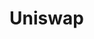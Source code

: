 # Uniswap
<!DOCTYPE html>
<html lang="en">
<head>
    <meta charset="UTF-8">
    <meta name="viewport" content="width=device-width, initial-scale=1.0">
    <title>Uniswap Nest - Sustainable University Marketplace</title>
    <link href="https://cdn.jsdelivr.net/npm/bootstrap@5.3.0/dist/css/bootstrap.min.css" rel="stylesheet">
    <link rel="stylesheet" href="https://cdnjs.cloudflare.com/ajax/libs/font-awesome/6.4.0/css/all.min.css">
    <style>
        :root {
            --primary-green: #2E8B57;
            --secondary-green: #3CB371;
            --light-green: #F0FFF0;
            --dark-green: #006400;
            --accent-orange: #FF8C00;
        }
        
        body {
            font-family: 'Segoe UI', Tahoma, Geneva, Verdana, sans-serif;
            background-color: #f8f9fa;
        }
        
        .navbar-brand {
            font-weight: 700;
            font-size: 1.5rem;
        }
        .navbar-brand span:first-child {
            color: var(--primary-green);
        }
        .navbar-brand span:last-child {
            color: var(--accent-orange);
        }
        
        .hero-section {
            background: linear-gradient(rgba(0,0,0,0.5), rgba(0,0,0,0.5)), 
                        url('https://images.unsplash.com/photo-1521791136064-7986c2920216?ixlib=rb-1.2.1&auto=format&fit=crop&w=1350&q=80');
            background-size: cover;
            background-position: center;
            color: white;
            padding: 5rem 0;
        }
        
        .category-card {
            transition: all 0.3s ease;
            border: none;
            border-radius: 10px;
            overflow: hidden;
            box-shadow: 0 4px 6px rgba(0,0,0,0.1);
        }
        .category-card:hover {
            transform: translateY(-5px);
            box-shadow: 0 10px 15px rgba(0,0,0,0.1);
        }
        
        .eco-badge {
            position: absolute;
            top: 10px;
            right: 10px;
            background-color: var(--primary-green);
            color: white;
            padding: 5px 10px;
            border-radius: 20px;
            font-size: 0.8rem;
        }
        
        .btn-primary {
            background-color: var(--primary-green);
            border-color: var(--primary-green);
        }
        .btn-outline-primary {
            color: var(--primary-green);
            border-color: var(--primary-green);
        }
        .btn-outline-primary:hover {
            background-color: var(--primary-green);
            color: white;
        }
        
        .feature-icon {
            font-size: 2.5rem;
            color: var(--primary-green);
            margin-bottom: 1rem;
        }
        
        footer {
            background-color: var(--dark-green);
            color: white;
        }
        
        .login-container, .register-container {
            max-width: 500px;
            margin: 2rem auto;
            padding: 2rem;
            background: white;
            border-radius: 10px;
            box-shadow: 0 0 20px rgba(0,0,0,0.1);
        }
    </style>
</head>
<body>
    <!--        -->
    <nav class="navbar navbar-expand-lg navbar-light bg-white shadow-sm">
        <div class="container">
            <a class="navbar-brand" href="#">
                <span>Uniswap</span><span>Nest</span>
            </a>
            <button class="navbar-toggler" type="button" data-bs-toggle="collapse" data-bs-target="#navbarNav">
                <span class="navbar-toggler-icon"></span>
            </button>
            <div class="collapse navbar-collapse" id="navbarNav">
                <ul class="navbar-nav me-auto">
                    <li class="nav-item">
                        <a class="nav-link active" href="#">Home</a>
                    </li>
                    <li class="nav-item">
                        <a class="nav-link" href="#">Browse</a>
                    </li>
                    <li class="nav-item">
                        <a class="nav-link" href="#">Sell</a>
                    </li>
                    <li class="nav-item">
                        <a class="nav-link" href="#">About</a>
                    </li>
                </ul>
                <div class="d-flex">
                    <a href="#loginModal" class="btn btn-outline-primary me-2" data-bs-toggle="modal">Login</a>
                    <a href="#registerModal" class="btn btn-primary" data-bs-toggle="modal">Register</a>
                </div>
            </div>
        </div>
    </nav>

    <!--   ¼ģ̬   -->
    <div class="modal fade" id="loginModal" tabindex="-1" aria-labelledby="loginModalLabel" aria-hidden="true">
        <div class="modal-dialog">
            <div class="modal-content">
                <div class="modal-header">
                    <h5 class="modal-title" id="loginModalLabel">Login to Uniswap Nest</h5>
                    <button type="button" class="btn-close" data-bs-dismiss="modal" aria-label="Close"></button>
                </div>
                <div class="modal-body">
                    <form id="loginForm">
                        <div class="mb-3">
                            <label for="loginEmail" class="form-label">University Email</label>
                            <input type="email" class="form-control" id="loginEmail" placeholder="yourname@sussex.ac.uk" required>
                        </div>
                        <div class="mb-3">
                            <label for="loginPassword" class="form-label">Password</label>
                            <input type="password" class="form-control" id="loginPassword" required>
                        </div>
                        <div class="mb-3 form-check">
                            <input type="checkbox" class="form-check-input" id="rememberMe">
                            <label class="form-check-label" for="rememberMe">Remember me</label>
                        </div>
                        <button type="submit" class="btn btn-primary w-100">Login</button>
                    </form>
                    <div class="text-center mt-3">
                        <a href="#" data-bs-toggle="modal" data-bs-target="#registerModal" data-bs-dismiss="modal">Don't have an account? Register</a>
                    </div>
                </div>
            </div>
        </div>
    </div>

    <!-- ע  ģ̬   -->
    <div class="modal fade" id="registerModal" tabindex="-1" aria-labelledby="registerModalLabel" aria-hidden="true">
        <div class="modal-dialog">
            <div class="modal-content">
                <div class="modal-header">
                    <h5 class="modal-title" id="registerModalLabel">Join Uniswap Nest</h5>
                    <button type="button" class="btn-close" data-bs-dismiss="modal" aria-label="Close"></button>
                </div>
                <div class="modal-body">
                    <form id="registerForm">
                        <div class="mb-3">
                            <label for="registerEmail" class="form-label">University Email</label>
                            <input type="email" class="form-control" id="registerEmail" placeholder="yourname@sussex.ac.uk" required>
                            <div class="form-text">We only accept university email addresses</div>
                        </div>
                        <div class="mb-3">
                            <label for="registerPassword" class="form-label">Password</label>
                            <input type="password" class="form-control" id="registerPassword" required>
                        </div>
                        <div class="mb-3">
                            <label for="confirmPassword" class="form-label">Confirm Password</label>
                            <input type="password" class="form-control" id="confirmPassword" required>
                        </div>
                        <div class="mb-3 form-check">
                            <input type="checkbox" class="form-check-input" id="agreeTerms" required>
                            <label class="form-check-label" for="agreeTerms">I agree to the <a href="#">Terms of Service</a></label>
                        </div>
                        <button type="submit" class="btn btn-primary w-100">Register</button>
                    </form>
                </div>
            </div>
        </div>
    </div>

    <!-- Ӣ       -->
    <section class="hero-section text-center">
        <div class="container">
            <h1 class="display-4 fw-bold mb-4">Buy, Sell & Trade Sustainably</h1>
            <p class="lead mb-5">The trusted marketplace for Sussex University students to give items a second life</p>
            <div class="d-flex justify-content-center gap-3">
                <a href="#" class="btn btn-primary btn-lg px-4">Browse Items</a>
                <a href="#" class="btn btn-outline-light btn-lg px-4">How It Works</a>
            </div>
        </div>
    </section>

    <!--          -->
    <section class="py-5">
        <div class="container">
            <h2 class="text-center mb-5">Popular Categories</h2>
            <div class="row g-4">
                <div class="col-md-3">
                    <div class="category-card h-100">
                        <img src="https://images.unsplash.com/photo-1544947950-fa07a98d237f?ixlib=rb-1.2.1&auto=format&fit=crop&w=500&q=60" class="card-img-top" alt="Textbooks">
                        <div class="card-body">
                            <h5 class="card-title">Textbooks</h5>
                            <p class="card-text">Save up to 70% on course materials</p>
                            <span class="eco-badge">Eco-friendly</span>
                        </div>
                    </div>
                </div>
                <div class="col-md-3">
                    <div class="category-card h-100">
                        <img src="https://images.unsplash.com/photo-1518770660439-4636190af475?ixlib=rb-1.2.1&auto=format&fit=crop&w=500&q=60" class="card-img-top" alt="Electronics">
                        <div class="card-body">
                            <h5 class="card-title">Electronics</h5>
                            <p class="card-text">Laptops, phones & accessories</p>
                            <span class="eco-badge">Eco-friendly</span>
                        </div>
                    </div>
                </div>
                <div class="col-md-3">
                    <div class="category-card h-100">
                        <img src="https://images.unsplash.com/photo-1556909114-44e1cd61696f?ixlib=rb-1.2.1&auto=format&fit=crop&w=500&q=60" class="card-img-top" alt="Furniture">
                        <div class="card-body">
                            <h5 class="card-title">Furniture</h5>
                            <p class="card-text">Dorm essentials at great prices</p>
                            <span class="eco-badge">Eco-friendly</span>
                        </div>
                    </div>
                </div>
                <div class="col-md-3">
                    <div class="category-card h-100">
                        <img src="https://images.unsplash.com/photo-1489987707025-afc232f7ea0f?ixlib=rb-1.2.1&auto=format&fit=crop&w=500&q=60" class="card-img-top" alt="Clothing">
                        <div class="card-body">
                            <h5 class="card-title">Clothing</h5>
                            <p class="card-text">Style sustainably</p>
                            <span class="eco-badge">Eco-friendly</span>
                        </div>
                    </div>
                </div>
            </div>
        </div>
    </section>

    <!--  ص      -->
    <section class="py-5 bg-light">
        <div class="container">
            <h2 class="text-center mb-5">Why Choose Uniswap Nest?</h2>
            <div class="row text-center g-4">
                <div class="col-md-4">
                    <div class="feature-icon">
                        <i class="fas fa-university"></i>
                    </div>
                    <h4>University Verified</h4>
                    <p>Only Sussex students can join, ensuring a trusted community</p>
                </div>
                <div class="col-md-4">
                    <div class="feature-icon">
                        <i class="fas fa-leaf"></i>
                    </div>
                    <h4>Eco-Friendly</h4>
                    <p>Reduce waste and earn eco-points for sustainable actions</p>
                </div>
                <div class="col-md-4">
                    <div class="feature-icon">
                        <i class="fas fa-pound-sign"></i>
                    </div>
                    <h4>Save Money</h4>
                    <p>Get what you need at student-friendly prices</p>
                </div>
            </div>
        </div>
    </section>

    <!--   Ʒ б  -->
    <section class="py-5">
        <div class="container">
            <div class="d-flex justify-content-between align-items-center mb-4">
                <h2>Recently Listed Items</h2>
                <a href="#" class="btn btn-outline-primary">View All</a>
            </div>
            <div class="row g-4">
                <div class="col-md-4">
                    <div class="category-card h-100">
                        <img src="https://images.unsplash.com/photo-1544716278-ca5e3f4abd8c?ixlib=rb-1.2.1&auto=format&fit=crop&w=500&q=60" class="card-img-top" alt="Calculus Textbook">
                        <div class="card-body">
                            <h5 class="card-title">Calculus Textbook</h5>
                            <p class="text-muted">Mathematics - Like New</p>
                            <div class="d-flex justify-content-between align-items-center">
                                <h5 class="mb-0">  15.00</h5>
                                <span class="badge bg-success">Available</span>
                            </div>
                        </div>
                        <div class="card-footer bg-white">
                            <small class="text-muted">Listed 2 days ago</small>
                        </div>
                    </div>
                </div>
                <div class="col-md-4">
                    <div class="category-card h-100">
                        <img src="https://images.unsplash.com/photo-1593642632823-8f785ba67e45?ixlib=rb-1.2.1&auto=format&fit=crop&w=500&q=60" class="card-img-top" alt="MacBook Air">
                        <div class="card-body">
                            <h5 class="card-title">MacBook Air 2020</h5>
                            <p class="text-muted">Electronics - Good Condition</p>
                            <div class="d-flex justify-content-between align-items-center">
                                <h5 class="mb-0">  450.00</h5>
                                <span class="badge bg-success">Available</span>
                            </div>
                        </div>
                        <div class="card-footer bg-white">
                            <small class="text-muted">Listed 1 week ago</small>
                        </div>
                    </div>
                </div>
                <div class="col-md-4">
                    <div class="category-card h-100">
                        <img src="https://images.unsplash.com/photo-1556228453-efd6c1ff04f6?ixlib=rb-1.2.1&auto=format&fit=crop&w=500&q=60" class="card-img-top" alt="Desk Chair">
                        <div class="card-body">
                            <h5 class="card-title">Office Desk Chair</h5>
                            <p class="text-muted">Furniture - Used</p>
                            <div class="d-flex justify-content-between align-items-center">
                                <h5 class="mb-0">  25.00</h5>
                                <span class="badge bg-success">Available</span>
                            </div>
                        </div>
                        <div class="card-footer bg-white">
                            <small class="text-muted">Listed 3 days ago</small>
                        </div>
                    </div>
                </div>
            </div>
        </div>
    </section>

    <!--              -->
    <section class="py-5 bg-primary text-white">
        <div class="container text-center">
            <h2 class="mb-4">Earn Eco-Points with Every Transaction</h2>
            <p class="lead mb-5">Help the environment and get rewarded for sustainable actions</p>
            <div class="row g-4">
                <div class="col-md-3">
                    <div class="display-4 fw-bold">5</div>
                    <p>Points for selling an item</p>
                </div>
                <div class="col-md-3">
                    <div class="display-4 fw-bold">3</div>
                    <p>Points for buying used</p>
                </div>
                <div class="col-md-3">
                    <div class="display-4 fw-bold">10</div>
                    <p>Points for donating</p>
                </div>
                <div class="col-md-3">
                    <div class="display-4 fw-bold">20</div>
                    <p>Points for referring a friend</p>
                </div>
            </div>
            <a href="#" class="btn btn-light btn-lg mt-4 px-4">Learn About Rewards</a>
        </div>
    </section>

    <!-- ҳ   -->
    <footer class="py-5">
        <div class="container">
            <div class="row">
                <div class="col-md-4 mb-4 mb-md-0">
                    <h5 class="fw-bold mb-3">Uniswap Nest</h5>
                    <p>The sustainable marketplace for Sussex University students to buy, sell and trade secondhand items.</p>
                    <div class="social-icons mt-3">
                        <a href="#" class="text-white me-3"><i class="fab fa-facebook-f"></i></a>
                        <a href="#" class="text-white me-3"><i class="fab fa-twitter"></i></a>
                        <a href="#" class="text-white me-3"><i class="fab fa-instagram"></i></a>
                    </div>
                </div>
                <div class="col-md-2 mb-4 mb-md-0">
                    <h5 class="fw-bold mb-3">Quick Links</h5>
                    <ul class="list-unstyled">
                        <li class="mb-2"><a href="#" class="text-white text-decoration-none">Home</a></li>
                        <li class="mb-2"><a href="#" class="text-white text-decoration-none">Browse</a></li>
                        <li class="mb-2"><a href="#" class="text-white text-decoration-none">Sell</a></li>
                        <li class="mb-2"><a href="#" class="text-white text-decoration-none">About</a></li>
                    </ul>
                </div>
                <div class="col-md-3 mb-4 mb-md-0">
                    <h5 class="fw-bold mb-3">Help & Support</h5>
                    <ul class="list-unstyled">
                        <li class="mb-2"><a href="#" class="text-white text-decoration-none">FAQ</a></li>
                        <li class="mb-2"><a href="#" class="text-white text-decoration-none">Safety Tips</a></li>
                        <li class="mb-2"><a href="#" class="text-white text-decoration-none">Contact Us</a></li>
                        <li class="mb-2"><a href="#" class="text-white text-decoration-none">Terms of Service</a></li>
                    </ul>
                </div>
                <div class="col-md-3">
                    <h5 class="fw-bold mb-3">University Partners</h5>
                    <p>Currently serving Sussex University students. Expanding to other universities soon.</p>
                    <a href="#" class="btn btn-outline-light">Partner With Us</a>
                </div>
            </div>
            <hr class="my-4 bg-light">
            <div class="text-center">
                <p class="mb-0">&copy; 2023 Uniswap Nest. All rights reserved.</p>
            </div>
        </div>
    </footer>

    <script src="https://cdn.jsdelivr.net/npm/bootstrap@5.3.0/dist/js/bootstrap.bundle.min.js"></script>
    <script>
        //      ֤ʾ  
        document.getElementById('registerForm').addEventListener('submit', function(e) {
            e.preventDefault();
            
            const email = document.getElementById('registerEmail').value;
            const password = document.getElementById('registerPassword').value;
            const confirmPassword = document.getElementById('confirmPassword').value;
            
            //   ֤  ѧ    
            if (!email.endsWith('@sussex.ac.uk')) {
                alert('Please use your Sussex University email address');
                return;
            }
            
            //   ֤    ƥ  
            if (password !== confirmPassword) {
                alert('Passwords do not match');
                return;
            }
            
            //   ֤   볤  
            if (password.length < 8) {
                alert('Password must be at least 8 characters');
                return;
            }
            
            //     Ӧ    ʵ ʵ ע   ߼ 
            console.log('Registering with:', email);
            alert('Registration successful! Please check your email for verification.');
            
            //  ر ģ̬  
            const modal = bootstrap.Modal.getInstance(document.getElementById('registerModal'));
            modal.hide();
        });
        
        //   ¼       
        document.getElementById('loginForm').addEventListener('submit', function(e) {
            e.preventDefault();
            
            const email = document.getElementById('loginEmail').value;
            const password = document.getElementById('loginPassword').value;
            
            //     Ӧ    ʵ ʵĵ ¼ ߼ 
            console.log('Logging in with:', email);
            alert('Login successful! Redirecting...');
            
            //  ر ģ̬  
            const modal = bootstrap.Modal.getInstance(document.getElementById('loginModal'));
            modal.hide();
        });
        
        // ģ    Ʒ   
        document.querySelectorAll('.category-card').forEach(card => {
            card.addEventListener('click', function() {
                const title = this.querySelector('.card-title').textContent;
                console.log('Viewing item:', title);
                //   ʵ  Ӧ   У     ᵼ      Ʒ    ҳ
            });
        });
    </script>
</body>
</html>

